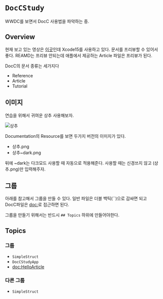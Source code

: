 # ``DocCStudy``

WWDC를 보면서 DocC 사용법을 파악하는 중. 

## Overview

현재 보고 있는 영상은 [이곳](https://developer.apple.com/videos/play/wwdc2021/10167)인데 Xcode15를 사용하고 있다. 문서를 프리뷰할 수 있어서 좋다. REAMD는 프리뷰 안되는데 애플에서 제공하는 Article 파일은 프리뷰가 된다. 

DocC의 문서 종류는 세가지다 
* Reference 
* Article 
* Tutorial 


## 이미지 

연습을 위해서 귀여운 상추 사용해보자.

![상추](상추.png)

Documentation의 Resource를 보면 두가지 버전의 이미지가 있다. 
* 상추.png 
* 상추~dark.png 

뒤에 ~dark는 다크모드 사용할 때 자동으로 적용해준다. 
사용할 때는 신경쓰지 않고 (상추.png)만 입력해주자. 

## 그룹 

아래를 참고해서 그룹을 만들 수 있다.
일반 파일은 더블 백틱(\``)으로 감싸면 되고 DocC파일은 <doc:>로 접근하면 된다. 

그룹을 만들기 위해서는 반드시 `## Topics` 하위에 만들어야한다.  

## Topics

### 그룹 

- ``SimpleStruct``
- ``DocCStudyApp``
- <doc:HelloArticle>

### 다른 그룹 

- ``SimpleStruct``
